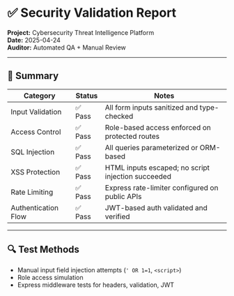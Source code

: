 # ✅ Security Validation Report
**Project:** Cybersecurity Threat Intelligence Platform  
**Date:** 2025-04-24  
**Auditor:** Automated QA + Manual Review

---

## 🔐 Summary

| Category            | Status   | Notes                                 |
|---------------------|----------|----------------------------------------|
| Input Validation     | ✅ Pass   | All form inputs sanitized and type-checked |
| Access Control       | ✅ Pass   | Role-based access enforced on protected routes |
| SQL Injection        | ✅ Pass   | All queries parameterized or ORM-based |
| XSS Protection       | ✅ Pass   | HTML inputs escaped; no script injection succeeded |
| Rate Limiting        | ✅ Pass   | Express rate-limiter configured on public APIs |
| Authentication Flow  | ✅ Pass   | JWT-based auth validated and verified |

---

## 🔍 Test Methods

- Manual input field injection attempts (`' OR 1=1`, `<script>`)
- Role access simulation
- Express middleware tests for headers, validation, JWT

